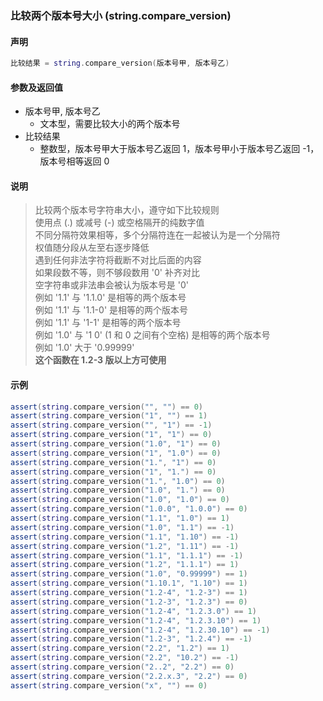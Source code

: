 ### 比较两个版本号大小 \(**string\.compare\_version**\)


#### 声明
```lua
比较结果 = string.compare_version(版本号甲, 版本号乙)
```


#### 参数及返回值
- 版本号甲, 版本号乙
    - 文本型，需要比较大小的两个版本号
- 比较结果
    - 整数型，版本号甲大于版本号乙返回 1，版本号甲小于版本号乙返回 \-1，版本号相等返回 0


#### 说明
> 比较两个版本号字符串大小，遵守如下比较规则  
> 使用点 \(\.\) 或减号 \(\-\) 或空格隔开的纯数字值  
> 不同分隔符效果相等，多个分隔符连在一起被认为是一个分隔符    
> 权值随分段从左至右逐步降低  
> 遇到任何非法字符将截断不对比后面的内容  
> 如果段数不等，则不够段数用 '0' 补齐对比  
> 空字符串或非法串会被认为版本号是 '0'  
> 例如 '1\.1' 与 '1\.1\.0' 是相等的两个版本号  
> 例如 '1\.1' 与 '1\.1\-0' 是相等的两个版本号  
> 例如 '1\.1' 与 '1\-1' 是相等的两个版本号  
> 例如 '1\.0' 与 '1 0' \(1 和 0 之间有个空格\) 是相等的两个版本号  
> 例如 '1\.0' 大于 '0\.99999'  
> **这个函数在 1\.2\-3 版以上方可使用**  


#### 示例
```lua
assert(string.compare_version("", "") == 0)
assert(string.compare_version("1", "") == 1)
assert(string.compare_version("", "1") == -1)
assert(string.compare_version("1", "1") == 0)
assert(string.compare_version("1.0", "1") == 0)
assert(string.compare_version("1", "1.0") == 0)
assert(string.compare_version("1.", "1") == 0)
assert(string.compare_version("1", "1.") == 0)
assert(string.compare_version("1.", "1.0") == 0)
assert(string.compare_version("1.0", "1.") == 0)
assert(string.compare_version("1.0", "1.0") == 0)
assert(string.compare_version("1.0.0", "1.0.0") == 0)
assert(string.compare_version("1.1", "1.0") == 1)
assert(string.compare_version("1.0", "1.1") == -1)
assert(string.compare_version("1.1", "1.10") == -1)
assert(string.compare_version("1.2", "1.11") == -1)
assert(string.compare_version("1.1", "1.1.1") == -1)
assert(string.compare_version("1.2", "1.1.1") == 1)
assert(string.compare_version("1.0", "0.99999") == 1)
assert(string.compare_version("1.10.1", "1.10") == 1)
assert(string.compare_version("1.2-4", "1.2-3") == 1)
assert(string.compare_version("1.2-3", "1.2.3") == 0)
assert(string.compare_version("1.2-4", "1.2.3.0") == 1)
assert(string.compare_version("1.2-4", "1.2.3.10") == 1)
assert(string.compare_version("1.2-4", "1.2.30.10") == -1)
assert(string.compare_version("1.2-3", "1.2.4") == -1)
assert(string.compare_version("2.2", "1.2") == 1)
assert(string.compare_version("2.2", "10.2") == -1)
assert(string.compare_version("2..2", "2.2") == 0)
assert(string.compare_version("2.2.x.3", "2.2") == 0)
assert(string.compare_version("x", "") == 0)
```